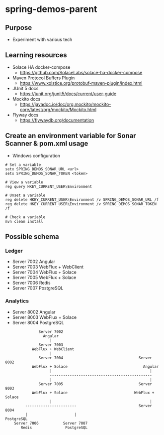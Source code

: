 # spring-demos-parent

## Purpose

- Experiment with various tech

## Learning resources

- Solace HA docker-compose
  - https://github.com/SolaceLabs/solace-ha-docker-compose
- Maven Protocol Buffers Plugin
  - https://www.xolstice.org/protobuf-maven-plugin/index.html
- JUnit 5 docs
  - https://junit.org/junit5/docs/current/user-guide
- Mockito docs
  - https://javadoc.io/doc/org.mockito/mockito-core/latest/org/mockito/Mockito.html
- Flyway docs
  - https://flywaydb.org/documentation

## Create an environment variable for Sonar Scanner & pom.xml usage 
 
- Windows configuration

```
# Set a variable
setx SPRING_DEMOS_SONAR_URL <url>
setx SPRING_DEMOS_SONAR_TOKEN <token>

# View a variable
reg query HKEY_CURRENT_USER\Environment

# Unset a variable
reg delete HKEY_CURRENT_USER\Environment /v SPRING_DEMOS_SONAR_URL /f
reg delete HKEY_CURRENT_USER\Environment /v SPRING_DEMOS_SONAR_TOKEN /f

# Check a variable
mvn clean install
```

## Possible schema

### Ledger

- Server 7002 Angular
- Server 7003 WebFlux + WebClient
- Server 7004 WebFlux + Solace
- Server 7005 WebFlux + Solace
- Server 7006 Redis
- Server 7007 PostgreSQL 

### Analytics

- Server 8002 Angular
- Server 8003 WebFlux + Solace
- Server 8004 PostgreSQL

```
               Server 7002 
                 Angular
                    |
               Server 7003 
            WebFlux + WebClient
                    |
               Server 7004                                  Server 8002 
            WebFlux + Solace                                  Angular
                    |                                            |
                    ----------------------------------------------
                    |                                            |
               Server 7005                                  Server 8003
            WebFlux + Solace                              WebFlux + Solace 
                    |                                            |
         -----------------------                            Server 8004
         |                     |                             PostgreSQL
    Server 7006           Server 7007                       
       Redis               PostgreSQL  
```


